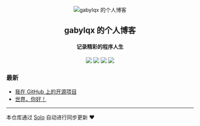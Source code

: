 <p align="center"><img alt="gabylqx 的个人博客" src="https://static.b3log.org/images/brand/solo-32.png"></p><h2 align="center">
gabylqx 的个人博客
</h2>

<h4 align="center">记录精彩的程序人生</h4>
<p align="center"><a title="gabylqx 的个人博客" target="_blank" href="https://github.com/gabylqx/solo-blog"><img src="https://img.shields.io/github/last-commit/gabylqx/solo-blog.svg?style=flat-square&color=FF9900"></a>
<a title="GitHub repo size in bytes" target="_blank" href="https://github.com/gabylqx/solo-blog"><img src="https://img.shields.io/github/repo-size/gabylqx/solo-blog.svg?style=flat-square"></a>
<a title="Solo Version" target="_blank" href="https://github.com/b3log/solo/releases"><img src="https://img.shields.io/badge/solo-3.6.6-f1e05a.svg?style=flat-square&color=blueviolet"></a>
<a title="Hits" target="_blank" href="https://github.com/b3log/hits"><img src="https://hits.b3log.org/gabylqx/solo-blog.svg"></a></p>

### 最新

* [我在 GitHub 上的开源项目](https://www.liqixuan.cn/my-github-repos)
* [世界，你好！](https://www.liqixuan.cn/hello-solo)



---

本仓库通过 [Solo](https://github.com/b3log/solo) 自动进行同步更新 ❤️ 